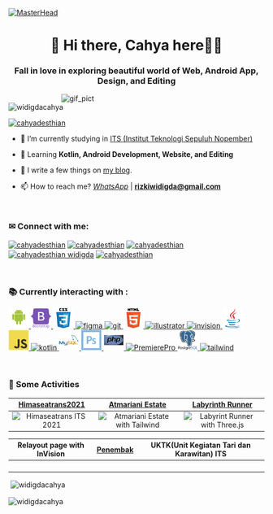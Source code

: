 <!-- ### Hi there 👋 -->

<!--
**widigdacahya/widigdacahya** is a ✨ _special_ ✨ repository because its `README.md` (this file) appears on your GitHub profile.

Here are some ideas to get you started:

- 🔭 I’m currently working on ...
- 🌱 I’m currently learning ...
- 👯 I’m looking to collaborate on ...
- 🤔 I’m looking for help with ...
- 💬 Ask me about ...
- 📫 How to reach me: ...
- 😄 Pronouns: ...
- ⚡ Fun fact: ...
-->


[![MasterHead](https://user-images.githubusercontent.com/62281277/150989222-e67e7cab-14be-4ee7-b6b5-d76b8df24130.jpg)](https://cahyadesthian.com/)
<h1 align="center">👋 Hi there, Cahya here🙋🏻</h1>
<h3 align="center">Fall in love in exploring beautiful world of Web, Android App, Design, and Editing</h3>
<img align="right" alt="gif_pict" width="400" src="https://c.tenor.com/B2G3qZWSHZsAAAAC/kitten-cat.gif">

<p align="left"> <img src="https://komarev.com/ghpvc/?username=widigdacahya&label=Profile%20views&color=0e75b6&style=flat" alt="widigdacahya" /> </p>

<p align="left"> <a href="https://twitter.com/cahyadesthian" target="blank"><img src="https://img.shields.io/twitter/follow/cahyadesthian?logo=twitter&style=for-the-badge" alt="cahyadesthian" /></a> </p>

- 📘 I’m currently studying in [ITS (Institut Teknologi Sepuluh Nopember)](https://www.its.ac.id/informatika/)

- 🌱 Learning **Kotlin, Android Development, Website, and Editing**

- 📝 I write a few things on [my blog](https://cahyadesthian.com/blog-3/).

- 📫 How to reach me? *[WhatsApp](https://api.whatsapp.com/send?phone=6285746641537&text=Halo.%20Namaku%20...%0AAku%20mau%20...)* | **rizkiwidigda@gmail.com**
<br>
<h3 align="left">✉ Connect with me:</h3>
<p align="left">
<a href="https://twitter.com/cahyadesthian" target="blank"><img align="center" src="https://raw.githubusercontent.com/rahuldkjain/github-profile-readme-generator/master/src/images/icons/Social/twitter.svg" alt="cahyadesthian" height="30" width="40" /></a>
<a href="https://linkedin.com/in/cahyadesthian" target="blank"><img align="center" src="https://raw.githubusercontent.com/rahuldkjain/github-profile-readme-generator/master/src/images/icons/Social/linked-in-alt.svg" alt="cahyadesthian" height="30" width="40" /></a>
<a href="https://instagram.com/cahyadesthian" target="blank"><img align="center" src="https://raw.githubusercontent.com/rahuldkjain/github-profile-readme-generator/master/src/images/icons/Social/instagram.svg" alt="cahyadesthian" height="30" width="40" /></a>
<a href="https://www.youtube.com/channel/UC5YUkCPbl2QSxm3vzWO9SYA" target="blank"><img align="center" src="https://raw.githubusercontent.com/rahuldkjain/github-profile-readme-generator/master/src/images/icons/Social/youtube.svg" alt="cahyadesthian widigda" height="30" width="40" /></a>
<a href="https://id-id.facebook.com/cahyadesthianRW" target="blank"><img align="center" src="https://cdn.cdnlogo.com/logos/f/84/facebook.svg" alt="cahyadesthian" height="30" width="40" /></a>
</p>
<br>
<h3 align="left">📚 Currently interacting with :</h3>
<p align="left"> <a href="https://developer.android.com" target="_blank" rel="noreferrer"> <img src="https://raw.githubusercontent.com/devicons/devicon/master/icons/android/android-original-wordmark.svg" alt="android" width="40" height="40"/> </a> <a href="https://getbootstrap.com" target="_blank" rel="noreferrer"> <img src="https://raw.githubusercontent.com/devicons/devicon/master/icons/bootstrap/bootstrap-plain-wordmark.svg" alt="bootstrap" width="40" height="40"/> </a> <a href="https://www.w3schools.com/css/" target="_blank" rel="noreferrer"> <img src="https://raw.githubusercontent.com/devicons/devicon/master/icons/css3/css3-original-wordmark.svg" alt="css3" width="40" height="40"/> </a> <a href="https://www.figma.com/" target="_blank" rel="noreferrer"> <img src="https://www.vectorlogo.zone/logos/figma/figma-icon.svg" alt="figma" width="40" height="40"/> </a> <a href="https://git-scm.com/" target="_blank" rel="noreferrer"> <img src="https://www.vectorlogo.zone/logos/git-scm/git-scm-icon.svg" alt="git" width="40" height="40"/> </a> <a href="https://www.w3.org/html/" target="_blank" rel="noreferrer"> <img src="https://raw.githubusercontent.com/devicons/devicon/master/icons/html5/html5-original-wordmark.svg" alt="html5" width="40" height="40"/> </a> <a href="https://www.adobe.com/in/products/illustrator.html" target="_blank" rel="noreferrer"> <img src="https://www.vectorlogo.zone/logos/adobe_illustrator/adobe_illustrator-icon.svg" alt="illustrator" width="40" height="40"/> </a> <a href="https://www.invisionapp.com/" target="_blank" rel="noreferrer"> <img src="https://www.vectorlogo.zone/logos/invisionapp/invisionapp-icon.svg" alt="invision" width="40" height="40"/> </a> <a href="https://www.java.com" target="_blank" rel="noreferrer"> <img src="https://raw.githubusercontent.com/devicons/devicon/master/icons/java/java-original.svg" alt="java" width="40" height="40"/> </a> <a href="https://developer.mozilla.org/en-US/docs/Web/JavaScript" target="_blank" rel="noreferrer"> <img src="https://raw.githubusercontent.com/devicons/devicon/master/icons/javascript/javascript-original.svg" alt="javascript" width="40" height="40"/> </a> <a href="https://kotlinlang.org" target="_blank" rel="noreferrer"> <img src="https://www.vectorlogo.zone/logos/kotlinlang/kotlinlang-icon.svg" alt="kotlin" width="40" height="40"/> </a> <a href="https://www.mysql.com/" target="_blank" rel="noreferrer"> <img src="https://raw.githubusercontent.com/devicons/devicon/master/icons/mysql/mysql-original-wordmark.svg" alt="mysql" width="40" height="40"/> </a> <a href="https://www.photoshop.com/en" target="_blank" rel="noreferrer"> <img src="https://raw.githubusercontent.com/devicons/devicon/master/icons/photoshop/photoshop-line.svg" alt="photoshop" width="40" height="40"/> </a> <a href="https://www.php.net" target="_blank" rel="noreferrer"> <img src="https://raw.githubusercontent.com/devicons/devicon/master/icons/php/php-original.svg" alt="php" width="40" height="40"/> </a> <a href="https://www.adobe.com/products/premiere.html" target="_blank" rel="noreferrer"> <img src="https://upload.wikimedia.org/wikipedia/commons/4/40/Adobe_Premiere_Pro_CC_icon.svg" alt="PremierePro" width="40" height="40"/> </a> <a href="https://www.postgresql.org" target="_blank" rel="noreferrer"> <img src="https://raw.githubusercontent.com/devicons/devicon/master/icons/postgresql/postgresql-original-wordmark.svg" alt="postgresql" width="40" height="40"/> </a> <a href="https://tailwindcss.com/" target="_blank" rel="noreferrer"> <img src="https://www.vectorlogo.zone/logos/tailwindcss/tailwindcss-icon.svg" alt="tailwind" width="40" height="40"/> </a>  </p>
<br>
<h3 align="left">📖 Some Activities</h3>
<!-- <img align="" src="https://github.com/widigdacahya/himaseatrans-2021/blob/main/documentation/himaseatrans2021-previw.gif?raw=true" width="300">
<img align="" src="https://github.com/widigdacahya/FP_GrafikaKomputer/blob/main/documentation/preview-labyrint.gif?raw=true" width="300">
<img align="" src="https://github.com/widigdacahya/uc-b-tailwindcss/blob/main/public/EstateProject/Prototype/documentation/preview-atmariani-estate.gif?raw=true" width="300"> -->

[Himaseatrans2021](https://github.com/widigdacahya/himaseatrans-2021)            |  [Atmariani Estate](https://github.com/widigdacahya/uc-b-tailwindcss)  |  [Labyrinth Runner](https://github.com/widigdacahya/FP_GrafikaKomputer)
:-------------------------:|:-------------------------:|:-------------------------:|
![Himaseatrans ITS 2021](https://github.com/widigdacahya/himaseatrans-2021/blob/main/documentation/himaseatrans2021-previw.gif?raw=true)  |  ![Atmariani Estate with Tailwind](https://github.com/widigdacahya/uc-b-tailwindcss/blob/main/public/EstateProject/Prototype/documentation/preview-atmariani-estate.gif?raw=true)  | ![Labyrint Runner with Three.js](https://github.com/widigdacahya/FP_GrafikaKomputer/blob/main/documentation/preview-labyrint.gif?raw=true)

Relayout page with InVision |  [Penembak](https://github.com/widigdacahya/T-Rex_ucul)  | UKTK(Unit Kegiatan Tari dan Karawitan) ITS
:-------------------------:|:-------------------------:|:-------------------------:|
<a href="https://www.youtube.com/watch?v=ksGOY6YNts4&list=PLkbR7fY8jsYt8gw9bqOOleHv1l13Zw6LV&index=1&t=74s" target="_blank"><img src="https://i.ytimg.com/vi/ksGOY6YNts4/hqdefault.jpg?sqp=-oaymwEbCKgBEF5IVfKriqkDDggBFQAAiEIYAXABwAEG&rs=AOn4CLCPVn5p8kBPoAL9_IDzVINQnuNCcg" alt="" width="180"></a> |  <a href="https://www.youtube.com/watch?v=QJsbJ5qIVL8" target="_blank"><img src="https://i.ytimg.com/vi/QJsbJ5qIVL8/hqdefault.jpg?sqp=-oaymwEbCKgBEF5IVfKriqkDDggBFQAAiEIYAXABwAEG&rs=AOn4CLCO4ShxeNvvWC0reZToXX-0GccP0g" alt="" width="180"></a> |  <a href="https://www.youtube.com/watch?v=zzUcDyY9vKA" target="_blank"><img src="https://i.ytimg.com/vi/zzUcDyY9vKA/hqdefault.jpg?sqp=-oaymwEbCKgBEF5IVfKriqkDDggBFQAAiEIYAXABwAEG&rs=AOn4CLCei1hhAzUwsLuttaIisoSMa5NkKQ" alt="" width="180"></a> 

<p>&nbsp;<img align="center" src="https://github-readme-stats.vercel.app/api?username=widigdacahya&show_icons=true&locale=en" alt="widigdacahya" /></p> 
<p><img align="center" src="https://github-readme-streak-stats.herokuapp.com/?user=widigdacahya&" alt="widigdacahya" /></p>
<!-- <p><img height="180em" src="https://github-readme-stats-eight-theta.vercel.app/api/top-langs/?username=widigdacahya&layout=compact&langs_count=4"/> -->
</a></p>

